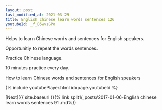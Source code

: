 ```yaml
---
layout: post
last_modified_at: 2021-03-29
title: English chinese learn words sentences 126 
youtubeId: _f_B5wvsGPo
---
```

 
 
Helps to learn Chinese words and sentences for English speakers.

Opportunitiy to repeat the words sentences. 

Practice Chinese language. 
 
10 minutes practice every day. 
 
How to learn Chinese words and sentences for English speakers 
 
{% include youtubePlayer.html id=page.youtubeId %}
 
 
[Next]({{ site.baseurl }}{% link  split1/_posts/2017-01-06-English chinese learn words sentences 91 .md%})
 
